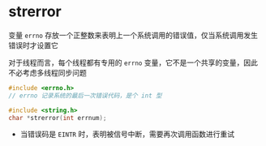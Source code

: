# strerror

变量 `errno` 存放一个正整数来表明上一个系统调用的错误值，仅当系统调用发生错误时才设置它

对于线程而言，每个线程都有专用的 `errno` 变量，它不是一个共享的变量，因此不必考虑多线程同步问题

```cpp
#include <errno.h>
// errno 记录系统的最后一次错误代码，是个 int 型

#include <string.h>
char *strerror(int errnum);
```

- 当错误码是 `EINTR` 时，表明被信号中断，需要再次调用函数进行重试
